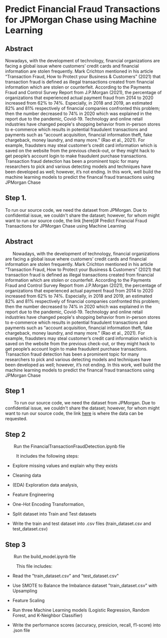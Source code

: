 # Predict Financial Fraud Transactions for JPMorgan Chase using Machine Learning

## Abstract

 Nowadays, with the development of technology, financial organizations are facing a global issue where customers’ credit cards and financial information are stolen frequently. Mark Crichton mentioned in his article “Transaction Fraud, How to Protect your Business & Customers” (2021) that transaction fraud is defined as illegal transactions created from financial information which are stolen or counterfeit. According to the Payments Fraud and Control Survey Report from J.P.Morgan (2021), the percentage of organizations that experienced actual payment fraud from 2014 to 2020 increased from 62% to 74%. Especially, in 2018 and 2019, an estimated 82% and 81% respectively of financial companies confronted this problem; then the number decreased to 74% in 2020 which was explained in the report due to the pandemic, Covid-19. Technology and online retail industries have changed people's shopping behavior from in-person stores to e-commerce which results in potential fraudulent transactions and payments such as “account acquisition, financial information theft, fake chargeback, money laundry, and many more.” (Rao et al., 2021). For example, fraudsters may steal customer’s credit card information which is saved on the website from the previous check-out, or they might hack to get people’s account login to make fraudulent purchase transactions. Transaction fraud detection has been a prominent topic for many researchers to pick and various detecting models and techniques have been developed as well; however, it’s not ending. In this work, well build the machine learning models to predict the financal fraud transactions using JPMorgan Chase

## Step 1. 
 To run our source code, we need the dataset from JPMorgan. Due to confidential issue, we couldn't share the dataset; however, for whom might want to run our source code, the link [here](# Predict Financial Fraud Transactions for JPMorgan Chase using Machine Learning

## Abstract

 &nbsp;&nbsp;&nbsp;&nbsp;&nbsp;&nbsp;Nowadays, with the development of technology, financial organizations are facing a global issue where customers’ credit cards and financial information are stolen frequently. Mark Crichton mentioned in his article “Transaction Fraud, How to Protect your Business & Customers” (2021) that transaction fraud is defined as illegal transactions created from financial information which are stolen or counterfeit. According to the Payments Fraud and Control Survey Report from J.P.Morgan (2021), the percentage of organizations that experienced actual payment fraud from 2014 to 2020 increased from 62% to 74%. Especially, in 2018 and 2019, an estimated 82% and 81% respectively of financial companies confronted this problem; then the number decreased to 74% in 2020 which was explained in the report due to the pandemic, Covid-19. Technology and online retail industries have changed people's shopping behavior from in-person stores to e-commerce which results in potential fraudulent transactions and payments such as “account acquisition, financial information theft, fake chargeback, money laundry, and many more.” (Rao et al., 2021). For example, fraudsters may steal customer’s credit card information which is saved on the website from the previous check-out, or they might hack to get people’s account login to make fraudulent purchase transactions. Transaction fraud detection has been a prominent topic for many researchers to pick and various detecting models and techniques have been developed as well; however, it’s not ending. In this work, well build the machine learning models to predict the financal fraud transactions using JPMorgan Chase

## Step 1
&nbsp;&nbsp;&nbsp;&nbsp;&nbsp;&nbsp; To run our source code, we need the dataset from JPMorgan. Due to confidential issue, we couldn't share the dataset; however, for whom might want to run our source code, the link [here](https://www.jpmorgan.com/synthetic-data/payments-data-for-fraud-detection) is where the data can be requested.

 ## Step 2
&nbsp;&nbsp;&nbsp;&nbsp;&nbsp;&nbsp; Run the FinancialTransactionFraudDetection.ipynb file

&nbsp;&nbsp;&nbsp;&nbsp;&nbsp;&nbsp;&nbsp;&nbsp; It includes the following steps:
* Explore missing values and explain why they exists

* Cleaning data

* (EDA) Exploration data analysis, 

* Feature Engineering

* One-Hot Encoding Transformation, 

* Split dataset into Train and Test datasets

* Write the train and test dataset into .csv files (train_dataset.csv and test_dataset.csv)

## Step 3
&nbsp;&nbsp;&nbsp;&nbsp;&nbsp;&nbsp; Run the  build_model.ipynb file

&nbsp;&nbsp;&nbsp;&nbsp;&nbsp;&nbsp;&nbsp;&nbsp; This file includes:

* Read the "train_dataset.csv" and "test_dataset.csv"

* Use SMOTE to Balance the Imbalance dataset "train_dataset.csv" with Upsampling 

* Feature Scaling 

* Run three Machine Learning models (Logistic Regression, Random Forest, and K-Neighbor Classifier)

* Write the performance scores (accuracy, presicion, recall, f1-score) into .json file